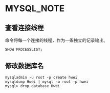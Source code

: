 # MYSQL_NOTE

## 查看连接线程

命令将每一个连接的线程，作为一条独立的记录输出。

```sql
SHOW PROCESSLIST;
```

## 修改数据库名

```shell
mysqladmin -u root -p create hwei
mysqldump Hwei | mysql -u root -p hwei
mysql> drop database Hwei
```